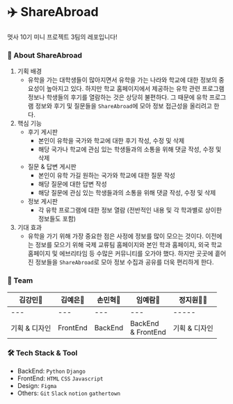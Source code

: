 # ✈️ ShareAbroad
멋사 10기 미니 프로젝트 3팀의 레포입니다!

### 🛫 About ShareAbroad
1. 기획 배경
   * 유학을 가는 대학생들이 많아지면서 유학을 가는 나라와 학교에 대한 정보의 중요성이 높아지고 있다. 하지만 학교 홈페이지에서 제공하는 유학 관련 프로그램 정보나 학생들의 후기를 열람하는 것은 상당히 불편하다. 그 때문에 유학 프로그램 정보와 후기 및 질문들을 `ShareAbroad`에 모아 정보 접근성을 올리려고 한다.
2. 핵심 기능
   * 후기 게시판
     * 본인이 유학을 국가와 학교에 대한 후기 작성, 수정 및 삭제
     * 해당 국가나 학교에 관심 있는 학생들과의 소통을 위해 댓글 작성, 수정 및 삭제
   * 질문 & 답변 게시판
     * 본인이 유학 가길 원하는 국가와 학교에 대한 질문 작성
     * 해당 질문에 대한 답변 작성
     * 해당 질문에 관심 있는 학생들과의 소통을 위해 댓글 작성, 수정 및 삭제
   * 정보 게시판
     * 각 유학 프로그램에 대한 정보 열람 (전반적인 내용 및 각 학과별로 상이한 정보들도 포함)
3. 기대 효과
   * 유학을 가기 위해 가장 중요한 점은 사정에 정보를 많이 모으는 것이다. 이전에는 정보를 모으기 위해 국제 교류팀 홈페이지와 본인 학과 홈페이지, 외국 학교 홈페이지 및 에브리타임 등 수많은 커뮤니티를 오가야 했다. 하지만 곳곳에 흩어진 정보들을 `ShareAbroad`로 모아 정보 수집과 공유를 더욱 편리하게 한다.

### 🎁 Team

| 김강민🐶    | 김예은🐥    | 손민혁🦊️ | 임예람🐰                   | 정지원🐻‍❄    |
|----------|----------|----------|-------------------------|----------|
| ---      | ---      | ---      | ---                     | -----    |
| 기획 & 디자인 | FrontEnd | BackEnd  | BackEnd <br/>& FrontEnd | 기획 & 디자인 |

### 🛠 Tech Stack & Tool
* BackEnd: `Python` `Django`
* FrontEnd: `HTML` `CSS`  `Javascript`
* Design: `Figma`
* Others: `Git` `Slack` `notion` `gathertown`

